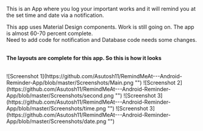 This is an App where you log your important works and it will remind you at the set time and date via a notification.

This app uses Material Design components. Work is still going on. The app is almost 60-70 percent complete. <br>
Need to add code for notification and Database code needs some changes.
<br>
<br>

<b>The layouts are complete for this app. So this is how it looks</b>


<br>
![Screenshot 1](https://github.com/Asutosh11/RemindMeAt---Android-Reminder-App/blob/master/Screenshots/Main.png "") 
![Screenshot 2](https://github.com/Asutosh11/RemindMeAt---Android-Reminder-App/blob/master/Screenshots/second.png "")
![Screenshot 3](https://github.com/Asutosh11/RemindMeAt---Android-Reminder-App/blob/master/Screenshots/time.png "")
![Screenshot 3](https://github.com/Asutosh11/RemindMeAt---Android-Reminder-App/blob/master/Screenshots/date.png "")
